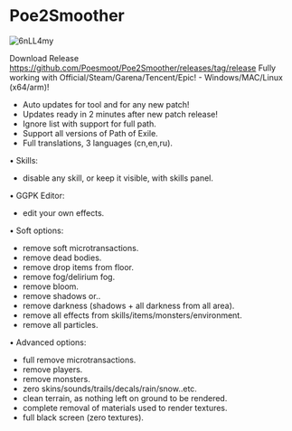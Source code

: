 # Poe2Smoother
![6nLL4my](https://github.com/user-attachments/assets/30889813-578b-4a5a-88c2-3baa2c461d74)

 Download Release https://github.com/Poesmoot/Poe2Smoother/releases/tag/release
 Fully working with Official/Steam/Garena/Tencent/Epic! - Windows/MAC/Linux (x64/arm)!

- Auto updates for tool and for any new patch!
- Updates ready in 2 minutes after new patch release!
- Ignore list with support for full path.
- Support all versions of Path of Exile.
- Full translations, 3 languages (cn,en,ru).

• Skills:
- disable any skill, or keep it visible, with skills panel.

• GGPK Editor:
- edit your own effects.

• Soft options:
- remove soft microtransactions.
- remove dead bodies.
- remove drop items from floor.
- remove fog/delirium fog.
- remove bloom.
- remove shadows or..
- remove darkness (shadows + all darkness from all area).
- remove all effects from skills/items/monsters/environment.
- remove all particles.

• Advanced options:
- full remove microtransactions.
- remove players.
- remove monsters.
- zero skins/sounds/trails/decals/rain/snow..etc.
- clean terrain, as nothing left on ground to be rendered.
- complete removal of materials used to render textures.
- full black screen (zero textures).
